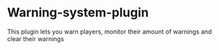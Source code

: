 # Warning-system-plugin
This plugin lets you warn players, monitor their amount of warnings and clear their warnings
